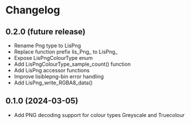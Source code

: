 # Changelog

## 0.2.0 (future release)
- Rename Png type to LisPng
- Replace function prefix lis_Png_ to LisPng_
- Expose LisPngColourType enum
- Add LisPngColourType_sample_count() function
- Add LisPng accessor functions
- Improve lisiblepng-bin error handling
- Add LisPng_write_RGBA8_data()

## 0.1.0 (2024-03-05)
- Add PNG decoding support for colour types Greyscale and Truecolour
